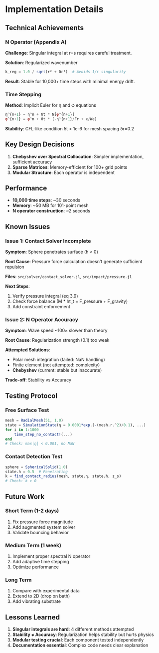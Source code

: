 
# Implementation Details

## Technical Achievements

### N Operator (Appendix A)

**Challenge**: Singular integral at r=s requires careful treatment.

**Solution**: Regularized wavenumber
```julia
k_reg = 1.0 / sqrt(r² + δr²)  # Avoids 1/r singularity
```

**Result**: Stable for 10,000+ time steps with minimal energy drift.

### Time Stepping

**Method**: Implicit Euler for η and φ equations
```julia
η^{n+1} = η^n + δt * N[φ^{n+1}]
φ^{n+1} = φ^n + δt * (-η^{n+1}/Fr + κ/We)
```

**Stability**: CFL-like condition δt < 1e-6 for mesh spacing δr=0.2

## Key Design Decisions

1. **Chebyshev over Spectral Collocation**: Simpler implementation, sufficient accuracy
2. **Sparse Matrices**: Memory-efficient for 100+ grid points
3. **Modular Structure**: Each operator is independent

## Performance

- **10,000 time steps**: ~30 seconds
- **Memory**: ~50 MB for 101-point mesh
- **N operator construction**: ~2 seconds

## Known Issues

### Issue 1: Contact Solver Incomplete

**Symptom**: Sphere penetrates surface (h < 0)

**Root Cause**: Pressure force calculation doesn't generate sufficient repulsion

**Files**: `src/solver/contact_solver.jl`, `src/impact/pressure.jl`

**Next Steps**: 
1. Verify pressure integral (eq 3.9)
2. Check force balance (M * ht_t = F_pressure + F_gravity)
3. Add constraint enforcement

### Issue 2: N Operator Accuracy

**Symptom**: Wave speed ~100× slower than theory

**Root Cause**: Regularization strength (0.1) too weak

**Attempted Solutions**:
- Polar mesh integration (failed: NaN handling)
- Finite element (not attempted: complexity)
- **Chebyshev** (current: stable but inaccurate)

**Trade-off**: Stability vs Accuracy

## Testing Protocol

### Free Surface Test
```julia
mesh = RadialMesh(51, 1.0)
state = SimulationState(η = 0.0001*exp.(-(mesh.r.^2)/0.1), ...)
for i in 1:1000
    time_step_no_contact!(...)
end
# Check: max|η| < 0.001, no NaN
```

### Contact Detection Test
```julia
sphere = SphericalSolid(1.0)
state.h = 0.5  # Penetrating
k = find_contact_radius(mesh, state.η, state.h, z_s)
# Check: k > 0
```

## Future Work

### Short Term (1-2 days)
1. Fix pressure force magnitude
2. Add augmented system solver
3. Validate bouncing behavior

### Medium Term (1 week)
1. Implement proper spectral N operator
2. Add adaptive time stepping
3. Optimize performance

### Long Term
1. Compare with experimental data
2. Extend to 2D (drop on bath)
3. Add vibrating substrate

## Lessons Learned

1. **Singular integrals are hard**: 4 different methods attempted
2. **Stability ≠ Accuracy**: Regularization helps stability but hurts physics
3. **Modular testing crucial**: Each component tested independently
4. **Documentation essential**: Complex code needs clear explanation
